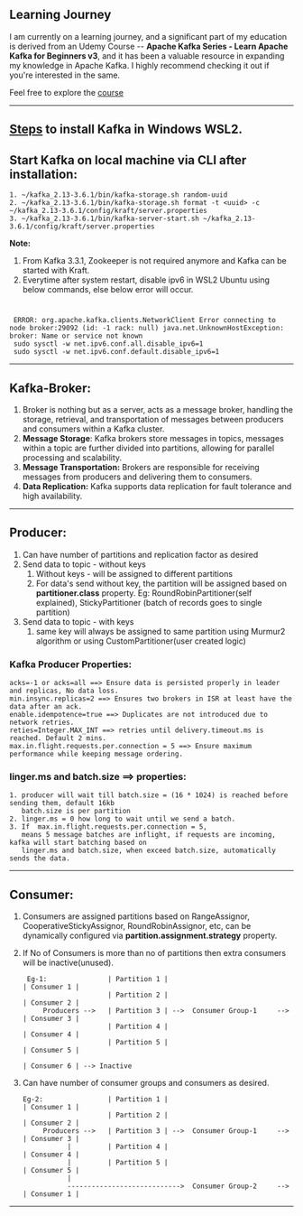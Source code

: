 ## Learning Journey

I am currently on a learning journey, and a significant part of my education is derived from an Udemy Course -- **Apache Kafka Series - Learn Apache Kafka for Beginners v3**, and it has been a valuable resource in expanding my knowledge in Apache Kafka. I highly recommend checking it out if you're interested in the same.

Feel free to explore the <a href="https://www.udemy.com/course/apache-kafka/?utm_source=adwords&utm_medium=udemyads&utm_campaign=DSA_Catchall_la.EN_cc.INDIA&utm_content=deal4584&utm_term=_._ag_82569850245_._ad_533220805574_._kw__._de_c_._dm__._pl__._ti_aud-2268488108799%3Adsa-437115340933_._li_1007809_._pd__._&matchtype=&gad_source=1&gclid=CjwKCAiA2pyuBhBKEiwApLaIO2YJDJjGbCvAZQNVV_lgOFPQ0G3qy2oNqGb92AxhXO7Y_SpPtjzr3hoCzaAQAvD_BwE)https://www.udemy.com/course/apache-kafka/?utm_source=adwords&utm_medium=udemyads&utm_campaign=DSA_Catchall_la.EN_cc.INDIA&utm_content=deal4584&utm_term=_._ag_82569850245_._ad_533220805574_._kw__._de_c_._dm__._pl__._ti_aud-2268488108799%3Adsa-437115340933_._li_1007809_._pd__._&matchtype=&gad_source=1&gclid=CjwKCAiA2pyuBhBKEiwApLaIO2YJDJjGbCvAZQNVV_lgOFPQ0G3qy2oNqGb92AxhXO7Y_SpPtjzr3hoCzaAQAvD_BwE">course</a>

-----------------------------------------------------------------------------
<a href="https://www.conduktor.io/kafka/how-to-install-apache-kafka-on-windows-without-zookeeper-kraft-mode">Steps</a> to install Kafka in Windows WSL2.
-----------------------------------------------------------------------------
## Start Kafka on local machine via CLI after installation: 
    1. ~/kafka_2.13-3.6.1/bin/kafka-storage.sh random-uuid
    2. ~/kafka_2.13-3.6.1/bin/kafka-storage.sh format -t <uuid> -c ~/kafka_2.13-3.6.1/config/kraft/server.properties
    3. ~/kafka_2.13-3.6.1/bin/kafka-server-start.sh ~/kafka_2.13-3.6.1/config/kraft/server.properties
    
**Note:** 
1. From Kafka 3.3.1, Zookeeper is not required anymore and Kafka can be started with Kraft.
2. Everytime after system restart, disable ipv6 in WSL2 Ubuntu using below commands, else below error will occur.
 #
     ERROR: org.apache.kafka.clients.NetworkClient Error connecting to node broker:29092 (id: -1 rack: null) java.net.UnknownHostException: broker: Name or service not known
     sudo sysctl -w net.ipv6.conf.all.disable_ipv6=1
     sudo sysctl -w net.ipv6.conf.default.disable_ipv6=1

------------------------------------------------------------------------------------------------------------------
## Kafka-Broker: 
1. Broker is nothing but as a server, acts as a message broker, handling the storage, retrieval, and 
   transportation of messages between producers and consumers within a Kafka cluster.
2. **Message Storage**: Kafka brokers store messages in topics, messages within a topic are further divided into partitions,
   allowing for parallel processing and scalability.
3. **Message Transportation:**
   Brokers are responsible for receiving messages from producers and delivering them to consumers.
4. **Data Replication:** Kafka supports data replication for fault tolerance and high availability.
------------------------------------------------------------------------------------------------------------------
## Producer:
1. Can have number of partitions and replication factor as desired
2. Send data to topic - without keys 
   1. Without keys - will be assigned to different partitions
   2. For data's send without key, the partition will be assigned based on **partitioner.class** property.
      Eg: RoundRobinPartitioner(self explained), StickyPartitioner (batch of records goes to single partition)
3. Send data to topic - with keys
   1. same key will always be assigned to same partition using Murmur2 algorithm or 
         using CustomPartitioner(user created logic)

### Kafka Producer Properties:
    acks=-1 or acks=all ==> Ensure data is persisted properly in leader and replicas, No data loss.
    min.insync.replicas=2 ==> Ensures two brokers in ISR at least have the data after an ack.
    enable.idempotence=true ==> Duplicates are not introduced due to network retries.
    reties=Integer.MAX_INT ==> retries until delivery.timeout.ms is reached. Default 2 mins.
    max.in.flight.requests.per.connection = 5 ==> Ensure maximum performance while keeping message ordering.
    
###  linger.ms and batch.size ==> properties:
    1. producer will wait till batch.size = (16 * 1024) is reached before sending them, default 16kb  
       batch.size is per partition
    2. linger.ms = 0 how long to wait until we send a batch. 
    3. If  max.in.flight.requests.per.connection = 5, 
       means 5 message batches are inflight, if requests are incoming, kafka will start batching based on
       linger.ms and batch.size, when exceed batch.size, automatically sends the data.
    
----------------------------------------------------------------------------------------------------
## Consumer: 
1. Consumers are assigned partitions based on RangeAssignor, CooperativeStickyAssignor, RoundRobinAssignor, etc,
   can be dynamically configured via **partition.assignment.strategy** property.
2. If No of Consumers is more than no of partitions then extra consumers will be inactive(unused).
 
        Eg-1:               | Partition 1 |                                 | Consumer 1 | 
                            | Partition 2 |                                 | Consumer 2 | 
            Producers -->   | Partition 3 | -->  Consumer Group-1     -->   | Consumer 3 | 
                            | Partition 4 |                                 | Consumer 4 | 
                            | Partition 5 |                                 | Consumer 5 | 
                                                                            | Consumer 6 | --> Inactive  
3. Can have number of consumer groups and consumers as desired.

       Eg-2:                | Partition 1 |                                 | Consumer 1 | 
                            | Partition 2 |                                 | Consumer 2 | 
            Producers -->   | Partition 3 | -->  Consumer Group-1     -->   | Consumer 3 | 
                  |         | Partition 4 |                                 | Consumer 4 | 
                  |         | Partition 5 |                                 | Consumer 5 | 
                  |
                  ---------------------------->  Consumer Group-2     -->   | Consumer 1 |  
-----------------------------------------------------------------------
    

